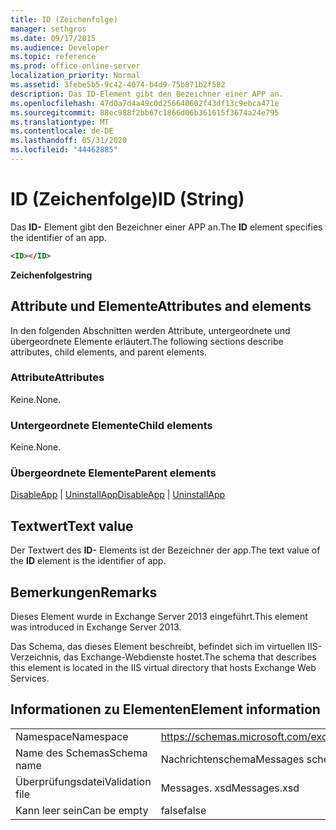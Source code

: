 ```yaml
---
title: ID (Zeichenfolge)
manager: sethgros
ms.date: 09/17/2015
ms.audience: Developer
ms.topic: reference
ms.prod: office-online-server
localization_priority: Normal
ms.assetid: 3febe5b5-9c42-4074-b4d9-75b871b2f582
description: Das ID-Element gibt den Bezeichner einer APP an.
ms.openlocfilehash: 47d0a7d4a49c0d256640602f43df13c9ebca471e
ms.sourcegitcommit: 88ec988f2bb67c1866d06b361615f3674a24e795
ms.translationtype: MT
ms.contentlocale: de-DE
ms.lasthandoff: 05/31/2020
ms.locfileid: "44462885"
---
```

# <a name="id-string"></a><span data-ttu-id="eab88-103">ID (Zeichenfolge)</span><span class="sxs-lookup"><span data-stu-id="eab88-103">ID (String)</span></span>

<span data-ttu-id="eab88-104">Das **ID-** Element gibt den Bezeichner einer APP an.</span><span class="sxs-lookup"><span data-stu-id="eab88-104">The **ID** element specifies the identifier of an app.</span></span> 
  
```XML
<ID></ID>
```

 <span data-ttu-id="eab88-105">**Zeichenfolge**</span><span class="sxs-lookup"><span data-stu-id="eab88-105">**string**</span></span>
## <a name="attributes-and-elements"></a><span data-ttu-id="eab88-106">Attribute und Elemente</span><span class="sxs-lookup"><span data-stu-id="eab88-106">Attributes and elements</span></span>

<span data-ttu-id="eab88-107">In den folgenden Abschnitten werden Attribute, untergeordnete und übergeordnete Elemente erläutert.</span><span class="sxs-lookup"><span data-stu-id="eab88-107">The following sections describe attributes, child elements, and parent elements.</span></span>
  
### <a name="attributes"></a><span data-ttu-id="eab88-108">Attribute</span><span class="sxs-lookup"><span data-stu-id="eab88-108">Attributes</span></span>

<span data-ttu-id="eab88-109">Keine.</span><span class="sxs-lookup"><span data-stu-id="eab88-109">None.</span></span>
  
### <a name="child-elements"></a><span data-ttu-id="eab88-110">Untergeordnete Elemente</span><span class="sxs-lookup"><span data-stu-id="eab88-110">Child elements</span></span>

<span data-ttu-id="eab88-111">Keine.</span><span class="sxs-lookup"><span data-stu-id="eab88-111">None.</span></span>
  
### <a name="parent-elements"></a><span data-ttu-id="eab88-112">Übergeordnete Elemente</span><span class="sxs-lookup"><span data-stu-id="eab88-112">Parent elements</span></span>

<span data-ttu-id="eab88-113">[DisableApp](disableapp.md)  |  [UninstallApp](uninstallapp.md)</span><span class="sxs-lookup"><span data-stu-id="eab88-113">[DisableApp](disableapp.md) | [UninstallApp](uninstallapp.md)</span></span>
  
## <a name="text-value"></a><span data-ttu-id="eab88-114">Textwert</span><span class="sxs-lookup"><span data-stu-id="eab88-114">Text value</span></span>

<span data-ttu-id="eab88-115">Der Textwert des **ID-** Elements ist der Bezeichner der app.</span><span class="sxs-lookup"><span data-stu-id="eab88-115">The text value of the **ID** element is the identifier of app.</span></span> 
  
## <a name="remarks"></a><span data-ttu-id="eab88-116">Bemerkungen</span><span class="sxs-lookup"><span data-stu-id="eab88-116">Remarks</span></span>

<span data-ttu-id="eab88-117">Dieses Element wurde in Exchange Server 2013 eingeführt.</span><span class="sxs-lookup"><span data-stu-id="eab88-117">This element was introduced in Exchange Server 2013.</span></span>
  
<span data-ttu-id="eab88-118">Das Schema, das dieses Element beschreibt, befindet sich im virtuellen IIS-Verzeichnis, das Exchange-Webdienste hostet.</span><span class="sxs-lookup"><span data-stu-id="eab88-118">The schema that describes this element is located in the IIS virtual directory that hosts Exchange Web Services.</span></span>
  
## <a name="element-information"></a><span data-ttu-id="eab88-119">Informationen zu Elementen</span><span class="sxs-lookup"><span data-stu-id="eab88-119">Element information</span></span>

|||
|:-----|:-----|
|<span data-ttu-id="eab88-120">Namespace</span><span class="sxs-lookup"><span data-stu-id="eab88-120">Namespace</span></span>  <br/> |https://schemas.microsoft.com/exchange/services/2006/messages  <br/> |
|<span data-ttu-id="eab88-121">Name des Schemas</span><span class="sxs-lookup"><span data-stu-id="eab88-121">Schema name</span></span>  <br/> |<span data-ttu-id="eab88-122">Nachrichtenschema</span><span class="sxs-lookup"><span data-stu-id="eab88-122">Messages schema</span></span>  <br/> |
|<span data-ttu-id="eab88-123">Überprüfungsdatei</span><span class="sxs-lookup"><span data-stu-id="eab88-123">Validation file</span></span>  <br/> |<span data-ttu-id="eab88-124">Messages. xsd</span><span class="sxs-lookup"><span data-stu-id="eab88-124">Messages.xsd</span></span>  <br/> |
|<span data-ttu-id="eab88-125">Kann leer sein</span><span class="sxs-lookup"><span data-stu-id="eab88-125">Can be empty</span></span>  <br/> |<span data-ttu-id="eab88-126">false</span><span class="sxs-lookup"><span data-stu-id="eab88-126">false</span></span>  <br/> |
   

